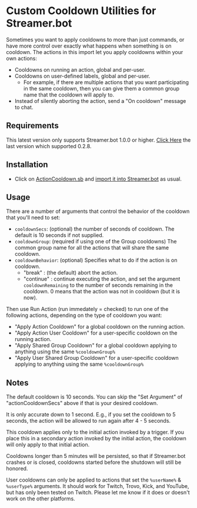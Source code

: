 # Custom Cooldown Utilities for Streamer.bot

Sometimes you want to apply cooldowns to more than just commands, or have more control over exactly what happens when something is on cooldown.  The actions in this import let you apply cooldowns within your own actions:
* Cooldowns on running an action, global and per-user.
* Cooldowns on user-defined labels, global and per-user.
  * For example, if there are multiple actions that you want participating in the same cooldown, then you can give them a common group name that the cooldown will apply to.
* Instead of silently aborting the action, send a "On cooldown" message to chat. 

## Requirements

This latest version only supports Streamer.bot 1.0.0 or higher. [Click Here](https://github.com/WhazzItToYa/Streamerbot-CooldownUtilities/tree/35ca6e6cfd98a2cac7a0f2dc343df78c93c27570) the last version which supported 0.2.8.

## Installation

* Click on [ActionCooldown.sb](https://raw.githubusercontent.com/WhazzItToYa/Streamerbot-CooldownUtilities/refs/heads/main/ActionCooldown.sb) and [import it into Streamer.bot](https://docs.streamer.bot/guide/import-export#import) as usual.

## Usage

There are a number of arguments that control the behavior of the cooldown that you'll need to set:
* `cooldownSecs`: (optional) the number of seconds of cooldown.  The default is 10 seconds if not supplied.
* `cooldownGroup`: (required if using one of the Group cooldowns)  The common group name for all the actions that will share the same cooldown.
* `cooldownBehavior`: (optional) Specifies what to do if the action is on cooldown.
  * "break" : (the default) abort the action.
  * "continue" : continue executing the action, and set the argument `cooldownRemaining` to the number of seconds remaining in the cooldown. 0 means that the action was not in cooldown (but it is now).

Then use Run Action (run immedately = checked) to run one of the following actions, depending on the type of cooldown you want:
* "Apply Action Cooldown" for a global cooldown on the running action.
* "Apply Action User Cooldown" for a user-specific cooldown on the running action.
* "Apply Shared Group Cooldown" for a global cooldown applying to anything using the same `%cooldownGroup%`
* "Apply User Shared Group Cooldown" for a user-specific cooldown applying to anything using the same `%cooldownGroup%`

## Notes
The default cooldown is 10 seconds.  You can skip the "Set Argument" of "actionCooldownSecs" above if that is your desired cooldown.

It is only accurate down to 1 second.  E.g., if you set the cooldown to 5 seconds, the action will be allowed to run again after 4 - 5 seconds.

This cooldown applies only to the initial action invoked by a trigger.  If you place this in a secondary action invoked by the initial action, the cooldown will only apply to that initial action.

Cooldowns longer than 5 minutes will be persisted, so that if Streamer.bot crashes or is closed, cooldowns started before the shutdown will still be honored.

User cooldowns can only be applied to actions that set the `%userName%` & `%userType%` arguments.  It should work for Twitch, Trovo, Kick, and YouTube, but has only been tested on Twitch.  Please let me know if it does or doesn't work on the other platforms.
